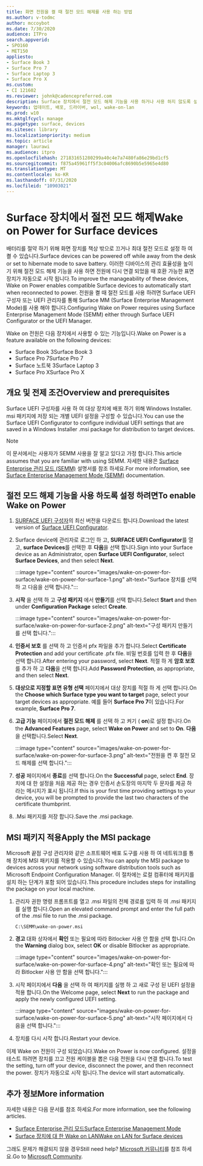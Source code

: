 ```yaml
---
title: 화면 전원을 켤 때 절전 모드 해제를 사용 하는 방법
ms.author: v-todmc
author: mccoybot
ms.date: 7/30/2020
audience: ITPro
search.appverid:
- SPO160
- MET150
appliesto:
- Surface Book 3
- Surface Pro 7
- Surface Laptop 3
- Surface Pro X
ms.custom:
- CI 121602
ms.reviewer: johnk@cadencepreferred.com
description: Surface 장치에서 절전 모드 해제 기능을 사용 하거나 사용 하지 않도록 설정 하는 방법에 대해 설명 합니다.
keywords: 업데이트, 배포, 드라이버, wol, wake-on-lan
ms.prod: w10
ms.mktglfcycl: manage
ms.pagetype: surface, devices
ms.sitesec: library
ms.localizationpriority: medium
ms.topic: article
manager: laurawi
ms.audience: itpro
ms.openlocfilehash: 271831651280299a40c4e7a7480fa86e29bd1cf5
ms.sourcegitcommit: f875a45961ff5f3c04006afc8690b5e5965e4d80
ms.translationtype: MT
ms.contentlocale: ko-KR
ms.lasthandoff: 07/31/2020
ms.locfileid: "10903021"
---
```

# <span data-ttu-id="9f48f-104">Surface 장치에서 절전 모드 해제</span><span class="sxs-lookup"><span data-stu-id="9f48f-104">Wake on Power for Surface devices</span></span>

<span data-ttu-id="9f48f-105">배터리를 절약 하기 위해 화면 장치를 책상 밖으로 끄거나 최대 절전 모드로 설정 하 여 켤 수 있습니다.</span><span class="sxs-lookup"><span data-stu-id="9f48f-105">Surface devices can be powered off while away from the desk or set to hibernate mode to save battery.</span></span> <span data-ttu-id="9f48f-106">이러한 디바이스의 관리 효율성을 높이기 위해 절전 모드 해제 기능을 사용 하면 전원에 다시 연결 되었을 때 호환 가능한 표면 장치가 자동으로 시작 됩니다.</span><span class="sxs-lookup"><span data-stu-id="9f48f-106">To improve the manageability of these devices, Wake on Power enables compatible Surface devices to automatically start when reconnected to power.</span></span> <span data-ttu-id="9f48f-107">전원을 켤 때 절전 모드를 사용 하려면 Surface UEFI 구성자 또는 UEFI 관리자를 통해 Surface MM (Surface Enterprise Management Mode)를 사용 해야 합니다.</span><span class="sxs-lookup"><span data-stu-id="9f48f-107">Configuring Wake on Power requires using Surface Enterprise Management Mode (SEMM) either through Surface UEFI Configurator or the UEFI Manager.</span></span>

<span data-ttu-id="9f48f-108">Wake on 전원은 다음 장치에서 사용할 수 있는 기능입니다.</span><span class="sxs-lookup"><span data-stu-id="9f48f-108">Wake on Power is a feature available on the following devices:</span></span>

- <span data-ttu-id="9f48f-109">Surface Book 3</span><span class="sxs-lookup"><span data-stu-id="9f48f-109">Surface Book 3</span></span>
- <span data-ttu-id="9f48f-110">Surface Pro 7</span><span class="sxs-lookup"><span data-stu-id="9f48f-110">Surface Pro 7</span></span>
- <span data-ttu-id="9f48f-111">Surface 노트북 3</span><span class="sxs-lookup"><span data-stu-id="9f48f-111">Surface Laptop 3</span></span>
- <span data-ttu-id="9f48f-112">Surface Pro X</span><span class="sxs-lookup"><span data-stu-id="9f48f-112">Surface Pro X</span></span> 

## <span data-ttu-id="9f48f-113">개요 및 전제 조건</span><span class="sxs-lookup"><span data-stu-id="9f48f-113">Overview and prerequisites</span></span>

<span data-ttu-id="9f48f-114">Surface UEFI 구성자를 사용 하 여 대상 장치에 배포 하기 위해 Windows Installer. msi 패키지에 저장 되는 개별 UEFI 설정을 구성할 수 있습니다.</span><span class="sxs-lookup"><span data-stu-id="9f48f-114">You can use the Surface UEFI Configurator to configure individual UEFI settings that are saved in a Windows Installer .msi package for distribution to target devices.</span></span> 

> [!NOTE]
> <span data-ttu-id="9f48f-115">이 문서에서는 사용자가 SEMM 사용을 잘 알고 있다고 가정 합니다.</span><span class="sxs-lookup"><span data-stu-id="9f48f-115">This article assumes that you are familiar with using SEMM.</span></span> <span data-ttu-id="9f48f-116">자세한 내용은 [Surface Enterprise 관리 모드 (SEMM)](surface-enterprise-management-mode.md) 설명서를 참조 하세요.</span><span class="sxs-lookup"><span data-stu-id="9f48f-116">For more information, see [Surface Enterprise Management Mode (SEMM)](surface-enterprise-management-mode.md) documentation.</span></span>

## <span data-ttu-id="9f48f-117">절전 모드 해제 기능을 사용 하도록 설정 하려면</span><span class="sxs-lookup"><span data-stu-id="9f48f-117">To enable Wake on Power</span></span>

1.  <span data-ttu-id="9f48f-118">[SURFACE UEFI 구성자](https://www.microsoft.com/download/confirmation.aspx?id=46703)의 최신 버전을 다운로드 합니다.</span><span class="sxs-lookup"><span data-stu-id="9f48f-118">Download the latest version of [Surface UEFI Configurator](https://www.microsoft.com/download/confirmation.aspx?id=46703).</span></span>
2.  <span data-ttu-id="9f48f-119">Surface device에 관리자로 로그인 하 고, **SURFACE UEFI Configurator**를 열고, **surface Devices**를 선택한 후 **다음**을 선택 합니다.</span><span class="sxs-lookup"><span data-stu-id="9f48f-119">Sign into your Surface device as an Administrator, open **Surface UEFI Configurator**, select **Surface Devices**, and then select **Next**.</span></span>

    :::image type="content" source="images/wake-on-power-for-surface/wake-on-power-for-surface-1.png" alt-text="Surface 장치를 선택 하 고 다음을 선택 합니다.":::
3.  <span data-ttu-id="9f48f-121">**시작** 을 선택 하 고 **구성 패키지** 에서 **만들기**를 선택 합니다.</span><span class="sxs-lookup"><span data-stu-id="9f48f-121">Select **Start** and then under **Configuration Package** select **Create**.</span></span>

    :::image type="content" source="images/wake-on-power-for-surface/wake-on-power-for-surface-2.png" alt-text="구성 패키지 만들기를 선택 합니다.":::
4.  <span data-ttu-id="9f48f-123">**인증서 보호** 를 선택 하 고 인증서 pfx 파일을 추가 합니다.</span><span class="sxs-lookup"><span data-stu-id="9f48f-123">Select **Certificate Protection** and add your certificate .pfx file.</span></span> <span data-ttu-id="9f48f-124">비밀 번호를 입력 한 후 **다음**을 선택 합니다.</span><span class="sxs-lookup"><span data-stu-id="9f48f-124">After entering your password, select **Next**.</span></span> <span data-ttu-id="9f48f-125">적절 하 게 **암호 보호**를 추가 하 고 **다음**을 선택 합니다.</span><span class="sxs-lookup"><span data-stu-id="9f48f-125">Add **Password Protection**, as appropriate, and then select **Next**.</span></span>
5.  <span data-ttu-id="9f48f-126">**대상으로 지정할 표면 유형 선택** 페이지에서 대상 장치를 적절 하 게 선택 합니다.</span><span class="sxs-lookup"><span data-stu-id="9f48f-126">On the **Choose which Surface type you want to target** page, select your target devices as appropriate.</span></span> <span data-ttu-id="9f48f-127">예를 들어 **Surface Pro 7**이 있습니다.</span><span class="sxs-lookup"><span data-stu-id="9f48f-127">For example, **Surface Pro 7**.</span></span>
6.  <span data-ttu-id="9f48f-128">**고급 기능** 페이지에서 **절전 모드 해제** 를 선택 하 고 켜기 ( **on**)로 설정 합니다.</span><span class="sxs-lookup"><span data-stu-id="9f48f-128">On the **Advanced Features** page, select **Wake on Power** and set to **On**.</span></span> <span data-ttu-id="9f48f-129">**다음**을 선택합니다.</span><span class="sxs-lookup"><span data-stu-id="9f48f-129">Select **Next**.</span></span>

    :::image type="content" source="images/wake-on-power-for-surface/wake-on-power-for-surface-3.png" alt-text="전원을 켠 후 절전 모드 해제를 선택 합니다."::: 
7.  <span data-ttu-id="9f48f-131">**성공** 페이지에서 **종료**를 선택 합니다.</span><span class="sxs-lookup"><span data-stu-id="9f48f-131">On the **Successful** page, select **End**.</span></span> <span data-ttu-id="9f48f-132">장치에 대 한 설정을 처음 제공 하는 경우 인증서 손도장의 마지막 두 문자를 제공 하 라는 메시지가 표시 됩니다.</span><span class="sxs-lookup"><span data-stu-id="9f48f-132">If this is your first time providing settings to your device, you will be prompted to provide the last two characters of the certificate thumbprint.</span></span> 
8.  <span data-ttu-id="9f48f-133">.Msi 패키지를 저장 합니다.</span><span class="sxs-lookup"><span data-stu-id="9f48f-133">Save the .msi package.</span></span> 

## <span data-ttu-id="9f48f-134">MSI 패키지 적용</span><span class="sxs-lookup"><span data-stu-id="9f48f-134">Apply the MSI package</span></span> 

<span data-ttu-id="9f48f-135">Microsoft 끝점 구성 관리자와 같은 소프트웨어 배포 도구를 사용 하 여 네트워크를 통해 장치에 MSI 패키지를 적용할 수 있습니다.</span><span class="sxs-lookup"><span data-stu-id="9f48f-135">You can apply the MSI package to devices across your network using software distribution tools such as Microsoft Endpoint Configuration Manager.</span></span> <span data-ttu-id="9f48f-136">이 절차에는 로컬 컴퓨터에 패키지를 설치 하는 단계가 포함 되어 있습니다.</span><span class="sxs-lookup"><span data-stu-id="9f48f-136">This procedure includes steps for installing the package on your local machine.</span></span> 

1.  <span data-ttu-id="9f48f-137">관리자 권한 명령 프롬프트를 열고 .msi 파일의 전체 경로를 입력 하 여 .msi 패키지를 실행 합니다.</span><span class="sxs-lookup"><span data-stu-id="9f48f-137">Open an elevated command prompt and enter the full path of the .msi file to run the .msi package.</span></span> 

    ```
    C:\SEMM\wake-on-power.msi 
    ```

2.  <span data-ttu-id="9f48f-138">**경고** 대화 상자에서 **확인** 또는 필요에 따라 Bitlocker 사용 안 함을 선택 합니다.</span><span class="sxs-lookup"><span data-stu-id="9f48f-138">On the **Warning** dialog box, select **OK** or disable Bitlocker as appropriate.</span></span>

    :::image type="content" source="images/wake-on-power-for-surface/wake-on-power-for-surface-4.png" alt-text="확인 또는 필요에 따라 Bitlocker 사용 안 함을 선택 합니다.":::
3.  <span data-ttu-id="9f48f-140">시작 페이지에서 **다음** 을 선택 하 여 패키지를 실행 하 고 새로 구성 된 UEFI 설정을 적용 합니다.</span><span class="sxs-lookup"><span data-stu-id="9f48f-140">On the Welcome page, select **Next** to run the package and apply the newly configured UEFI setting.</span></span>

    :::image type="content" source="images/wake-on-power-for-surface/wake-on-power-for-surface-5.png" alt-text="시작 페이지에서 다음을 선택 합니다.":::
4.  <span data-ttu-id="9f48f-142">장치를 다시 시작 합니다.</span><span class="sxs-lookup"><span data-stu-id="9f48f-142">Restart your device.</span></span> 

<span data-ttu-id="9f48f-143">이제 Wake on 전원이 구성 되었습니다.</span><span class="sxs-lookup"><span data-stu-id="9f48f-143">Wake on Power is now configured.</span></span> <span data-ttu-id="9f48f-144">설정을 테스트 하려면 장치를 끄고 전원 케이블을 뽑은 다음 전원을 다시 연결 합니다.</span><span class="sxs-lookup"><span data-stu-id="9f48f-144">To test the setting, turn off your device, disconnect the power, and then reconnect the power.</span></span> <span data-ttu-id="9f48f-145">장치가 자동으로 시작 됩니다.</span><span class="sxs-lookup"><span data-stu-id="9f48f-145">The device will start automatically.</span></span> 

## <span data-ttu-id="9f48f-146">추가 정보</span><span class="sxs-lookup"><span data-stu-id="9f48f-146">More information</span></span>

<span data-ttu-id="9f48f-147">자세한 내용은 다음 문서를 참조 하세요.</span><span class="sxs-lookup"><span data-stu-id="9f48f-147">For more information, see the following articles.</span></span> 

- [<span data-ttu-id="9f48f-148">Surface Enterprise 관리 모드</span><span class="sxs-lookup"><span data-stu-id="9f48f-148">Surface Enterprise Management Mode</span></span>](surface-enterprise-management-mode.md)
- [<span data-ttu-id="9f48f-149">Surface 장치에 대 한 Wake on LAN</span><span class="sxs-lookup"><span data-stu-id="9f48f-149">Wake on LAN for Surface devices</span></span>](wake-on-lan-for-surface-devices.md)

<span data-ttu-id="9f48f-150">그래도 문제가 해결되지 않을 경우</span><span class="sxs-lookup"><span data-stu-id="9f48f-150">Still need help?</span></span> <span data-ttu-id="9f48f-151">[Microsoft 커뮤니티](https://answers.microsoft.com/)를 참조 하세요.</span><span class="sxs-lookup"><span data-stu-id="9f48f-151">Go to [Microsoft Community](https://answers.microsoft.com/).</span></span>